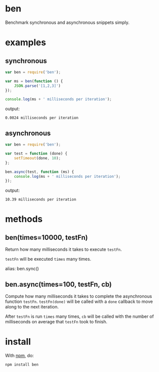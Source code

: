 ben
===

Benchmark synchronous and asynchronous snippets simply.

examples
========

synchronous
-----------

````javascript
var ben = require('ben');

var ms = ben(function () {
    JSON.parse('[1,2,3]')
});

console.log(ms + ' milliseconds per iteration');
````

output:

    0.0024 milliseconds per iteration

asynchronous
------------

````javascript
var ben = require('ben');

var test = function (done) {
    setTimeout(done, 10);
};

ben.async(test, function (ms) {
    console.log(ms + ' milliseconds per iteration');
});
````

output:

    10.39 milliseconds per iteration

methods
=======

ben(times=10000, testFn)
------------------------

Return how many milliseconds it takes to execute `testFn`.

`testFn` will be executed `times` many times.

alias: ben.sync()

ben.async(times=100, testFn, cb)
--------------------------------

Compute how many milliseconds it takes to complete the asynchronous function
`testFn`. `testFn(done)` will be called with a `done` callback to move along to
the next iteration.

After `testFn` is run `times` many times, `cb` will be called with the number of
milliseconds on average that `testFn` took to finish.

install
=======

With [npm](http://npmjs.org), do:

    npm install ben
